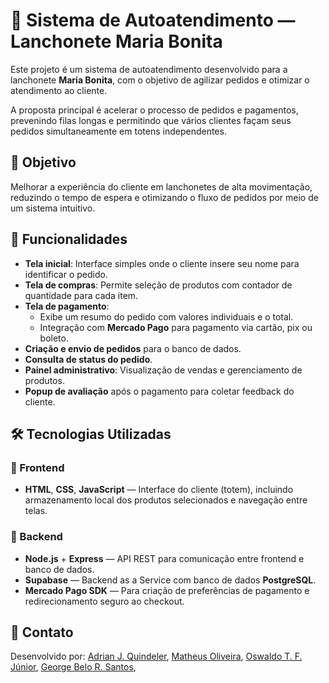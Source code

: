 # 🧾 Sistema de Autoatendimento — Lanchonete Maria Bonita

Este projeto é um sistema de autoatendimento desenvolvido para a lanchonete **Maria Bonita**, com o objetivo de agilizar pedidos e otimizar o atendimento ao cliente.  

A proposta principal é acelerar o processo de pedidos e pagamentos, prevenindo filas longas e permitindo que vários clientes façam seus pedidos simultaneamente em totens independentes.

## 📌 Objetivo

Melhorar a experiência do cliente em lanchonetes de alta movimentação, reduzindo o tempo de espera e otimizando o fluxo de pedidos por meio de um sistema intuitivo.


## 🧩 Funcionalidades

- **Tela inicial**: Interface simples onde o cliente insere seu nome para identificar o pedido.
- **Tela de compras**: Permite seleção de produtos com contador de quantidade para cada item.
- **Tela de pagamento**:
  - Exibe um resumo do pedido com valores individuais e o total.
  - Integração com **Mercado Pago** para pagamento via cartão, pix ou boleto.
- **Criação e envio de pedidos** para o banco de dados.
- **Consulta de status do pedido**.
- **Painel administrativo**: Visualização de vendas e gerenciamento de produtos.
- **Popup de avaliação** após o pagamento para coletar feedback do cliente.


## 🛠️ Tecnologias Utilizadas

### 🔹 Frontend
- **HTML**, **CSS**, **JavaScript** — Interface do cliente (totem), incluindo armazenamento local dos produtos selecionados e navegação entre telas.

### 🔹 Backend
- **Node.js** + **Express** — API REST para comunicação entre frontend e banco de dados.
- **Supabase** — Backend as a Service com banco de dados **PostgreSQL**.
- **Mercado Pago SDK** — Para criação de preferências de pagamento e redirecionamento seguro ao checkout.


## 📧 Contato

Desenvolvido por: 
[Adrian J. Quindeler](https://github.com/Adrian-Quindeler),
[Matheus Oliveira](https://github.com/Matheus-Oli),
[Oswaldo T. F. Júnior](https://github.com/raijnn),
[George Belo R. Santos](https://github.com/ManoGeWP),